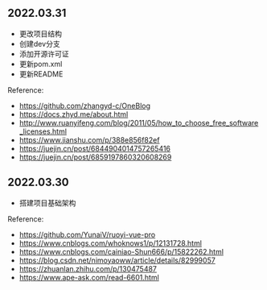 ## 2022.03.31
- 更改项目结构
- 创建dev分支
- 添加开源许可证
- 更新pom.xml
- 更新README

Reference:
- https://github.com/zhangyd-c/OneBlog
- https://docs.zhyd.me/about.html
- http://www.ruanyifeng.com/blog/2011/05/how_to_choose_free_software_licenses.html
- https://www.jianshu.com/p/388e856f82ef
- https://juejin.cn/post/6844904014757265416
- https://juejin.cn/post/6859197860320608269

## 2022.03.30
- 搭建项目基础架构

Reference:
- https://github.com/YunaiV/ruoyi-vue-pro
- https://www.cnblogs.com/whoknows1/p/12131728.html
- https://www.cnblogs.com/cainiao-Shun666/p/15822262.html
- https://blog.csdn.net/nimoyaoww/article/details/82999057
- https://zhuanlan.zhihu.com/p/130475487
- https://www.ape-ask.com/read-6601.html
